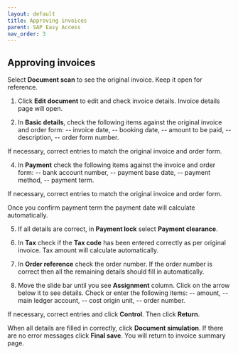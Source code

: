 ```yaml
---
layout: default
title: Approving invoices
parent: SAP Easy Access
nav_order: 3
---
```


## Approving invoices 

Select **Document scan** to see the original invoice. Keep it open for reference.

1.	Click **Edit document** to edit and check invoice details. Invoice details page will open.

3.	In **Basic details**, check the following items against the original invoice and order form:
--	invoice date, 
--	booking date, 
--	amount to be paid, 
--	description,
--	order form number.

If necessary, correct entries to match the original invoice and order form.

4.	In **Payment** check the following items against the invoice and order form:
--	bank account number,
-- payment base date, 
--	payment method,
--	payment term.

If necessary, correct entries to match the original invoice and order form.

Once you confirm payment term the payment date will calculate automatically.

5.	If all details are correct, in **Payment lock** select **Payment clearance**.

6.	In **Tax** check if the **Tax code** has been entered correctly as per original invoice. Tax amount will calculate automatically.

7.	In **Order reference** check the order number. If the order number is correct then all the remaining details should fill in automatically.

8.	Move the slide bar until you see **Assignment** column. Click on the arrow below it to see details.
Check or enter the following items:
--	amount,
--	main ledger account,
--	cost origin unit,
--	order number.

If necessary, correct entries and click **Control**. Then click **Return**.

When all details are filled in correctly, click **Document simulation**.
If there are no error messages click **Final save**.
You will return to invoice summary page. 
